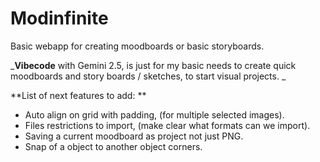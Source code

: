 # Modinfinite
Basic webapp for creating moodboards or basic storyboards.


_**Vibecode** with Gemini 2.5, is just for my basic needs to create quick moodboards and story boards / sketches, to start visual projects.
_



**List of next features to add:
**
- Auto align on grid with padding, (for multiple selected images).
- Files restrictions to import, (make clear what formats can we import).
- Saving a current moodboard as project not just PNG.
- Snap of a object to another object corners.
